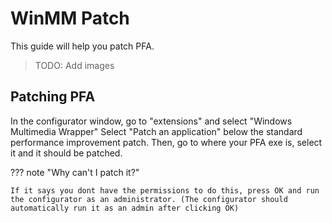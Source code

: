# WinMM Patch

This guide will help you patch PFA.

> TODO: Add images

## Patching PFA

In the configurator window, go to "extensions" and select "Windows Multimedia Wrapper"
Select "Patch an application" below the standard performance improvement patch.
Then, go to where your PFA exe is, select it and it should be patched.

??? note "Why can't I patch it?"

    If it says you dont have the permissions to do this, press OK and run the configurator as an administrator. (The configurator should automatically run it as an admin after clicking OK)
